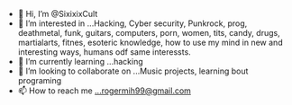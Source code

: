 - 👋 Hi, I’m @SixixixCult
- 👀 I’m interested in ...Hacking, Cyber security, Punkrock, prog, deathmetal, funk, guitars, computers, porn, women, tits, candy, drugs, martialarts, fitnes, esoteric knowledge, how to use my mind in new and interesting ways, humans odf same interessts.
- 🌱 I’m currently learning ...hacking 
- 💞️ I’m looking to collaborate on ...Music projects, learning bout programing
- 📫 How to reach me ...rogermih99@gmail.com

<!---
SixixixCult/SixixixCult is a ✨ special ✨ repository because its `README.md` (this file) appears on your GitHub profile.
You can click the Preview link to take a look at your changes.
--->
